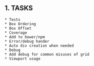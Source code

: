 ## 1. TASKS

	* Tests
	* Box Ordering
	* Box Offset
	* Coverage
	* Add to bower/npm
	* Error/debug hander
	* Auto div creation when needed 
	* Debug
	* Add debug for common misuses of grid
	* Viewport usage